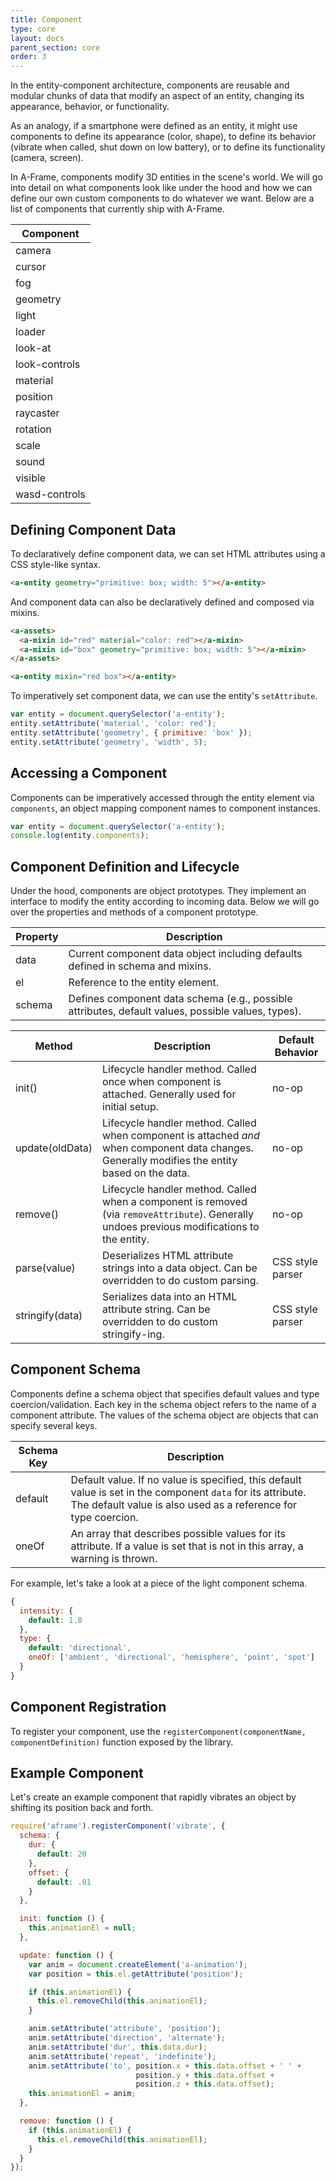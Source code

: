 ```yaml
---
title: Component
type: core
layout: docs
parent_section: core
order: 3
---
```


In the entity-component architecture, components are reusable and modular
chunks of data that modify an aspect of an entity, changing its appearance,
behavior, or functionality.

As an analogy, if a smartphone were defined as an entity, it might use
components to define its appearance (color, shape), to define its behavior
(vibrate when called, shut down on low battery), or to define its functionality
(camera, screen).

In A-Frame, components modify 3D entities in the scene's world.  We will go
into detail on what components look like under the hood and how we can define
our own custom components to do whatever we want. Below are a list of components
that currently ship with A-Frame.

| Component     |
|---------------|
| camera        |
| cursor        |
| fog           |
| geometry      |
| light         |
| loader        |
| look-at       |
| look-controls |
| material      |
| position      |
| raycaster     |
| rotation      |
| scale         |
| sound         |
| visible       |
| wasd-controls |

## Defining Component Data

To declaratively define component data, we can set HTML attributes using a CSS
style-like syntax.

```html
<a-entity geometry="primitive: box; width: 5"></a-entity>
```

And component data can also be declaratively defined and composed via mixins.

```html
<a-assets>
  <a-mixin id="red" material="color: red"></a-mixin>
  <a-mixin id="box" geometry="primitive: box; width: 5"></a-mixin>
</a-assets>

<a-entity mixin="red box"></a-entity>
```

To imperatively set component data, we can use the entity's `setAttribute`.

```js
var entity = document.querySelector('a-entity');
entity.setAttribute('material', 'color: red');
entity.setAttribute('geometry', { primitive: 'box' });
entity.setAttribute('geometry', 'width', 5);
```

## Accessing a Component

Components can be imperatively accessed through the entity element via
`components`, an object mapping component names to component instances.

```js
var entity = document.querySelector('a-entity');
console.log(entity.components);
```

## Component Definition and Lifecycle

Under the hood, components are object prototypes. They implement an interface
to modify the entity according to incoming data. Below we will go over the
properties and methods of a component prototype.

| Property | Description                                                                                        |
|----------|----------------------------------------------------------------------------------------------------|
| data     | Current component data object including defaults defined in schema and mixins.                     |
| el       | Reference to the entity element.                                                                   |
| schema   | Defines component data schema (e.g., possible attributes, default values, possible values, types). |

| Method          | Description                                                                                                                                     | Default Behavior |
|-----------------|-------------------------------------------------------------------------------------------------------------------------------------------------|------------------|
| init()          | Lifecycle handler method. Called once when component is attached. Generally used for initial setup.                                             | no-op            |
| update(oldData) | Lifecycle handler method. Called when component is attached *and* when component data changes. Generally modifies the entity based on the data. | no-op            |
| remove()        | Lifecycle handler method. Called when a component is removed (via `removeAttribute`). Generally undoes previous modifications to the entity.    | no-op            |
| parse(value)    | Deserializes HTML attribute strings into a data object. Can be overridden to do custom parsing.                                                 | CSS style parser |
| stringify(data) | Serializes data into an HTML attribute string. Can be overridden to do custom stringify-ing.                                                    | CSS style parser |

## Component Schema

Components define a schema object that specifies default values and type
coercion/validation. Each key in the schema object refers to the name of a
component attribute. The values of the schema object are objects that can
specify several keys.

| Schema Key | Description                                                                                                                                                                    |
|------------|--------------------------------------------------------------------------------------------------------------------------------------------------------------------------------|
| default    | Default value. If no value is specified, this default value is set in the component `data` for its attribute. The default value is also used as a reference for type coercion. |
| oneOf      | An array that describes possible values for its attribute. If a value is set that is not in this array, a warning is thrown.                                                   |

For example, let's take a look at a piece of the light component schema.

```js
{
  intensity: {
    default: 1.0
  },
  type: {
    default: 'directional',
    oneOf: ['ambient', 'directional', 'hemisphere', 'point', 'spot']
  }
}
```

## Component Registration

To register your component, use the
`registerComponent(componentName, componentDefinition)` function exposed by the library.

## Example Component

Let's create an example component that rapidly vibrates an object by shifting
its position back and forth.

```js
require('aframe').registerComponent('vibrate', {
  schema: {
    dur: {
      default: 20
    },
    offset: {
      default: .01
    }
  },

  init: function () {
    this.animationEl = null;
  },

  update: function () {
    var anim = document.createElement('a-animation');
    var position = this.el.getAttribute('position');

    if (this.animationEl) {
      this.el.removeChild(this.animationEl);
    }

    anim.setAttribute('attribute', 'position');
    anim.setAttribute('direction', 'alternate');
    anim.setAttribute('dur', this.data.dur);
    anim.setAttribute('repeat', 'indefinite');
    anim.setAttribute('to', position.x + this.data.offset + ' ' +
                            position.y + this.data.offset +
                            position.z + this.data.offset);
    this.animationEl = anim;
  },

  remove: function () {
    if (this.animationEl) {
      this.el.removeChild(this.animationEl);
    }
  }
});
```
